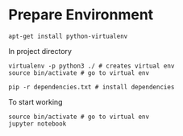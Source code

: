 # Prepare Environment

```
apt-get install python-virtualenv
```

In project directory

```
virtualenv -p python3 ./ # creates virtual env
source bin/activate # go to virtual env

pip -r dependencies.txt # install dependencies
```

To start working

```
source bin/activate # go to virtual env
jupyter notebook
```
